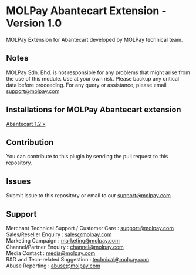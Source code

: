 MOLPay Abantecart Extension - Version 1.0
=====================

MOLPay Extension for Abantecart developed by MOLPay technical team.

Notes
-----

MOLPay Sdn. Bhd. is not responsible for any problems that might arise from the use of this module. 
Use at your own risk. Please backup any critical data before proceeding. For any query or 
assistance, please email support@molpay.com 


Installations for MOLPay Abantecart extension
-----------------------------
[Abantecart 1.2.x](https://github.com/MOLPay/Abantecart/wiki/MOLPay-Abantecart-Extension---Installation)

Contribution
------------

You can contribute to this plugin by sending the pull request to this repository.


Issues
------------

Submit issue to this repository or email to our support@molpay.com


Support
-------

Merchant Technical Support / Customer Care : support@molpay.com <br>
Sales/Reseller Enquiry : sales@molpay.com <br>
Marketing Campaign : marketing@molpay.com <br>
Channel/Partner Enquiry : channel@molpay.com <br>
Media Contact : media@molpay.com <br>
R&D and Tech-related Suggestion : technical@molpay.com <br>
Abuse Reporting : abuse@molpay.com

